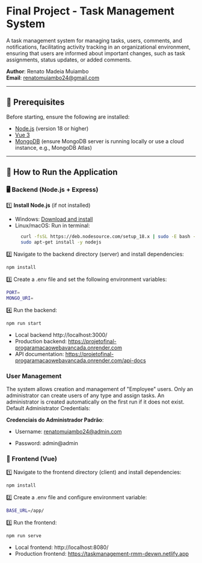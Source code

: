 # Final Project - Task Management System

A task management system for managing tasks, users, comments, and notifications, facilitating activity tracking in an organizational environment, ensuring that users are informed about important changes, such as task assignments, status updates, or added comments.

**Author**: Renato Madeia Muiambo  
**Email**: renatomuiambo24@gmail.com

---

## 📌 Prerequisites

Before starting, ensure the following are installed:  

- [Node.js](https://nodejs.org/) (version 18 or higher)  
- [Vue 3](https://vuejs.org/)
- [MongoDB](https://www.mongodb.com/) (ensure MongoDB server is running locally or use a cloud instance, e.g., MongoDB Atlas)

---

## 🔧 How to Run the Application

### 🖥️ Backend (Node.js + Express)

1️⃣ **Install Node.js** (if not installed)  

- Windows: [Download and install](https://nodejs.org/)  
- Linux/macOS: Run in terminal:  
   ```sh
     curl -fsSL https://deb.nodesource.com/setup_18.x | sudo -E bash -
     sudo apt-get install -y nodejs
     ```
   
2️⃣ Navigate to the backend directory (server) and install dependencies:

```sh
npm install
```
3️⃣ Create a .env file and set the following environment variables:
```sh
PORT=
MONGO_URI=
```
4️⃣ Run the backend:
```sh
npm run start 
```

- Local backend http://localhost:3000/
- Production backend: https://projetofinal-progaramacaowebavancada.onrender.com
- API documentation: https://projetofinal-progaramacaowebavancada.onrender.com/api-docs

### User Management

The system allows creation and management of "Employee" users. Only an administrator can create users of any type and assign tasks.
An administrator is created automatically on the first run if it does not exist.
Default Administrator Credentials:

**Credenciais do Administrador Padrão**:

- Username: renatomuiambo24@admin.com

- Password: admin@admin

### 🎨 Frontend (Vue)
1️⃣ Navigate to the frontend directory (client) and install dependencies:
```sh
npm install
```
2️⃣ Create a .env file and configure environment variable:
```sh
BASE_URL=/app/
```
3️⃣ Run the frontend:
```sh
npm run serve 
```
- Local frontend: http://localhost:8080/
- Production frontend: https://taskmanagement-rmm-devwn.netlify.app
